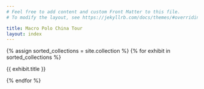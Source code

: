 ```yaml
---
# Feel free to add content and custom Front Matter to this file.
# To modify the layout, see https://jekyllrb.com/docs/themes/#overriding-theme-defaults

title: Macro Polo China Tour
layout: index
---
```



<div id = "home">
  {% assign sorted_collections = site.collection %}
  {% for exhibit in sorted_collections %}
    <div class = "home_cell">
      <p class="desc">{{ exhibit.title }}</p>
    </div>
  {% endfor %}
</div>


 